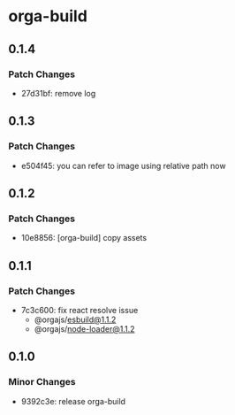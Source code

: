 # orga-build

## 0.1.4

### Patch Changes

- 27d31bf: remove log

## 0.1.3

### Patch Changes

- e504f45: you can refer to image using relative path now

## 0.1.2

### Patch Changes

- 10e8856: [orga-build] copy assets

## 0.1.1

### Patch Changes

- 7c3c600: fix react resolve issue
  - @orgajs/esbuild@1.1.2
  - @orgajs/node-loader@1.1.2

## 0.1.0

### Minor Changes

- 9392c3e: release orga-build
